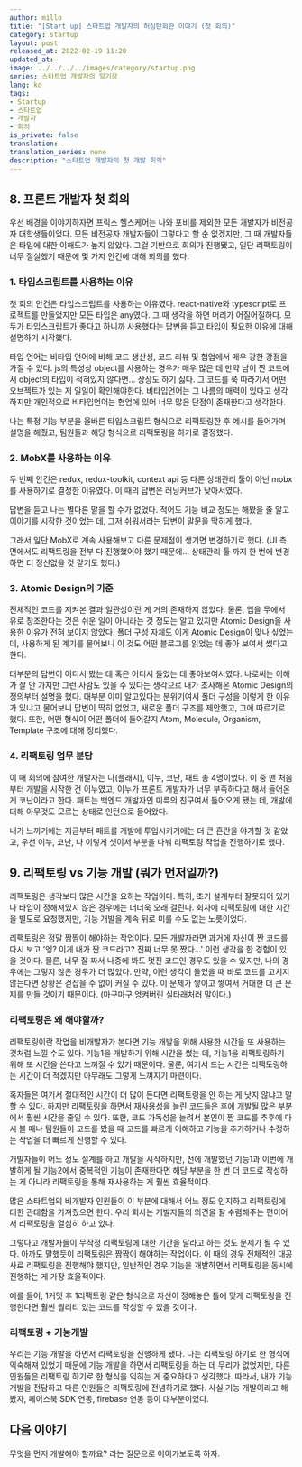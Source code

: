 ```yaml
---
author: millo
title: "[Start up] 스타트업 개발자의 허심탄회한 이야기 (첫 회의)"
category: startup
layout: post
released_at: 2022-02-19 11:20
updated_at:
image: ../../../../images/category/startup.png
series: 스타트업 개발자의 일기장
lang: ko
tags:
- Startup
- 스타트업
- 개발자
- 회의
is_private: false
translation:
translation_series: none
description: "스타트업 개발자의 첫 개발 회의"
---
```


## 8. 프론트 개발자 첫 회의

우선 배경을 이야기하자면 프릭스 헬스케어는 나와 포비를 제외한 모든 개발자가 비전공자 대학생들이었다.
모든 비전공자 개발자들이 그렇다고 할 순 없겠지만, 그 때 개발자들은 타입에 대한 이해도가 높지 않았다. 
그걸 기반으로 회의가 진행됐고, 일단 리팩토링이 너무 절실했기 때문에 몇 가지 안건에 대해 회의를 했다.

### 1. 타입스크립트를 사용하는 이유

첫 회의 안건은 타입스크립트를 사용하는 이유였다. react-native와 typescript로 프로젝트를 만들었지만 모든 타입은 any였다.
그 때 생각을 하면 머리가 어질어질하다. 모두가 타입스크립트가 좋다고 하니까 사용했다는 답변을 듣고 타입이 필요한 이유에 대해 설명하기 시작했다.

타입 언어는 비타입 언어에 비해 코드 생산성, 코드 리뷰 및 협업에서 매우 강한 강점을 가질 수 있다. 
js의 특성상 object를 사용하는 경우가 매우 많은 데 만약 남이 짠 코드에서 object의 타입이 적혀있지 않다면...
상상도 하기 싫다. 그 코드를 쭉 따라가서 어떤 오브젝트가 있는 지 일일이 확인해야한다. 
비타입언어는 그 나름의 매력이 있다고 생각하지만 개인적으로 비타입언어는 협업에 있어 너무 많은 단점이 존재한다고 생각한다.

나는 특정 기능 부분을 올바른 타입스크립트 형식으로 리팩토링한 후 예시를 들어가며 설명을 해줬고, 팀원들과 해당 형식으로 리팩토링을 하기로 결정했다.

### 2. MobX를 사용하는 이유

두 번째 안건은 redux, redux-toolkit, context api 등 다른 상태관리 툴이 아닌 mobx를 사용하기로 결정한 이유였다.
이 때의 답변은 러닝커브가 낮아서였다. 

답변을 듣고 나는 별다른 말을 할 수가 없었다. 적어도 기능 비교 정도는 해봤을 줄 알고 이야기를 시작한 것이었는 데, 그저 쉬워서라는 답변이 말문을 막히게 했다.

그래서 일단 MobX로 계속 사용해보고 다른 문제점이 생기면 변경하기로 했다. (UI 측면에서도 리팩토링을 전부 다 진행했어야 했기 때문에... 상태관리 툴 까지 한 번에 변경하면 더 정신없을 것 같기도 했다.)

### 3. Atomic Design의 기준

전체적인 코드를 지켜본 결과 일관성이란 게 거의 존재하지 않았다. 물론, 앱을 무에서 유로 창조한다는 것은 쉬운 일이 아니라는 것 정도는 알고 있지만 Atomic Design을 사용한 이유가 전혀 보이지 않았다.
폴더 구성 자체도 이게 Atomic Design이 맞나 싶었는 데, 사용하게 된 계기를 물어보니 이 것도 어떤 블로그를 읽었는 데 좋아 보여서 썼다고 한다.

대부분의 답변이 어디서 봤는 데 혹은 어디서 들었는 데 좋아보여서였다. 나로써는 이해가 잘 안 가지만 그런 사람도 있을 수 있다는 생각으로 내가 조사해온 Atomic Design의 정의부터 설명을 했다.
대부분 이미 알고있다는 분위기여서 폴더 구성을 이렇게 한 이유가 있냐고 물어보니 답변이 딱히 없었고, 새로운 폴더 구조를 제안했고, 그에 따르기로 했다.
또한, 어떤 형식이 어떤 폴더에 들어갈지 Atom, Molecule, Organism, Template 구조에 대해 정리했다.

### 4. 리팩토링 업무 분담

이 때 회의에 참여한 개발자는 나(플래시), 이누, 코난, 패트 총 4명이었다. 이 중 맨 처음부터 개발을 시작한 건 이누였고,
이누가 프론트 개발자가 너무 부족하다고 해서 들어온 게 코난이라고 한다. 패트는 백엔드 개발자인 미륵의 친구여서 들어오게 됐는 데,
개발에 대해 아무것도 모르는 상태로 인턴으로 들어왔다. 

내가 느끼기에는 지금부터 패트를 개발에 투입시키기에는 더 큰 혼란을 야기할 것 같았고, 우선 이누, 코난, 나 이렇게 셋이서 부분을 나눠 리팩토링 작업을 진행하기로 했다.

## 9. 리팩토링 vs 기능 개발 (뭐가 먼저일까?)

리팩토링은 생각보다 많은 시간을 요하는 작업이다. 
특히, 초기 설계부터 잘못되어 있거나 타입이 정해져있지 않은 경우에는 더더욱 오래 걸린다.
회사에 리팩토링에 대한 시간을 별도로 요청했지만, 기능 개발을 계속 뒤로 미룰 수도 없는 노릇이었다.

리팩토링은 정말 짬짬이 해야하는 작업이다. 모든 개발자라면 과거에 자신이 짠 코드를 다시 보고 '엥? 이게 내가 짠 코드라고? 진짜 너무 못 짰다...' 이런 생각을 한 경험이 있을 것이다.
물론, 너무 잘 짜서 나중에 봐도 멋진 코드인 경우도 있을 수 있지만, 나의 경우에는 그렇지 않은 경우가 더 많았다. 
만약, 이런 생각이 들었을 때 바로 코드를 고치지 않는다면 상황은 걷잡을 수 없이 커질 수 있다. 
이 문제가 쌓이고 쌓여서 거대한 더 큰 문제를 만들 것이기 때문이다. (마구마구 엉켜버린 실타래처러 말이다.)

### 리팩토링은 왜 해야할까?

리팩토링이란 작업을 비개발자가 본다면 기능 개발을 위해 사용한 시간을 또 사용하는 것처럼 느낄 수도 있다. 기능1을 개발하기 위해 시간을 썼는 데, 
기능1을 리팩토링하기 위해 또 시간을 쓴다고 느껴질 수 있기 때문이다.
물론, 여기서 드는 시간은 리팩토링하는 시간이 더 적겠지만 아무래도 그렇게 느껴지기 마련이다.

혹자들은 여기서 절대적인 시간이 더 많이 든다면 리팩토링을 안 하는 게 낫지 않냐고 말할 수 있다. 
하지만 리팩토링을 하면서 재사용성을 늘린 코드들은 후에 개발될 많은 부분에서 훨씬 시간을 줄일 수 있다.
또한, 코드 가독성을 늘려서 본인이 짠 코드를 추후에 다시 볼 때나 팀원들이 코드를 봤을 때 코드를 빠르게 이해하고 기능을 추가하거나 수정하는 작업을 더 빠르게 진행할 수 있다.

개발자들이 어느 정도 설계를 하고 개발을 시작하지만, 전에 개발했던 기능1과 이번에 개발하게 될 기능2에서 중복적인 기능이 존재한다면 해당 부분을 한 번 더 코드로 작성하는 게 아니라
리팩토링을 통해 재사용하는 게 훨씬 효율적이다.

많은 스타트업의 비개발자 인원들이 이 부분에 대해서 어느 정도 인지하고 리팩토링에 대한 관대함을 가져줬으면 한다. 
우리 회사는 개발자들의 의견을 잘 수렴해주는 편이어서 리팩토링을 열심히 하고 있다.

그렇다고 개발자들이 무작정 리팩토링에 대한 기간을 달라고 하는 것도 문제가 될 수 있다.
아까도 말했듯이 리팩토링은 짬짬이 해야하는 작업이다. 이 때의 경우 전체적인 대공사로 리팩토링을 진행해야 했지만, 일반적인 경우
기능을 개발하면서 리팩토링을 동시에 진행하는 게 가장 효율적이다.

예를 들어, 1커밋 후 1리팩토링 같은 형식으로 자신이 정해놓은 틀에 맞게 리팩토링을 진행한다면 훨씬 퀄리티 있는 코드를 작성할 수 있을 것이다.

### 리팩토링 + 기능개발

우리는 기능 개발을 하면서 리팩토링을 진행하게 됐다. 
나는 리팩토링 하기로 한 형식에 익숙해져 있었기 때문에 기능 개발을 하면서 리팩토링을 하는 데 무리가 없었지만,
다른 인원들은 리팩토링 하기로 한 형식을 익히는 게 중요하다고 생각했다. 
따라서, 내가 기능 개발을 전담하고 다른 인원들은 리팩토링에 전념하기로 했다.
사실 기능 개발이라고 해봤자, 페이스북 SDK 연동, firebase 연동 등이 대부분이었다.

## 다음 이야기

무엇을 먼저 개발해야 할까요? 라는 질문으로 이어가보도록 하자.
